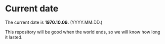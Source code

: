 # Current date

The current date is **1970.10.09.** (YYYY.MM.DD.)

This repository will be good when the world ends, so we will know how long it lasted.